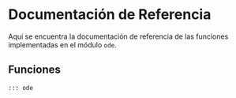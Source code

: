 # Documentación de Referencia

Aquí se encuentra la documentación de referencia de las funciones implementadas en el módulo `ode`.

## Funciones

```python
::: ode

